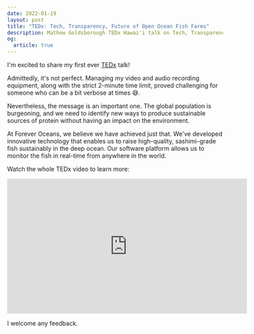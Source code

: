 ```yaml
---
date: 2022-01-19
layout: post
title: "TEDx: Tech, Transparency, Future of Open Ocean Fish Farms"
description: Mathew Goldsborough TEDx Hawai'i talk on Tech, Transparency, Future of Open Ocean Fish Farms
og:
  article: true
---
```


I'm excited to share my first ever [TEDx](https://www.ted.com/about/programs-initiatives/tedx-program_) talk! 

Admittedly, it's not perfect. Managing my video and audio recording equipment, along with the strict 2-minute time limit, proved challenging for someone who can be a bit verbose at times 😅.

Nevertheless, the message is an important one. The global population is burgeoning, and we need to identify new ways to produce sustainable sources of protein without having an impact on the environment.

At Forever Oceans, we believe we have achieved just that. We've developed innovative technology that enables us to raise high-quality, sashimi-grade fish sustainably in the deep ocean. Our software platform allows us to monitor the fish in real-time from anywhere in the world.

Watch the whole TEDx video to learn more:

<iframe width="560" height="315" src="https://www.youtube.com/embed/euG_lI95H-w?si=xZyf_qwvVs9uEGFJ" title="YouTube video player" frameborder="0" allow="accelerometer; autoplay; clipboard-write; encrypted-media; gyroscope; picture-in-picture; web-share" allowfullscreen></iframe>

I welcome any feedback.

